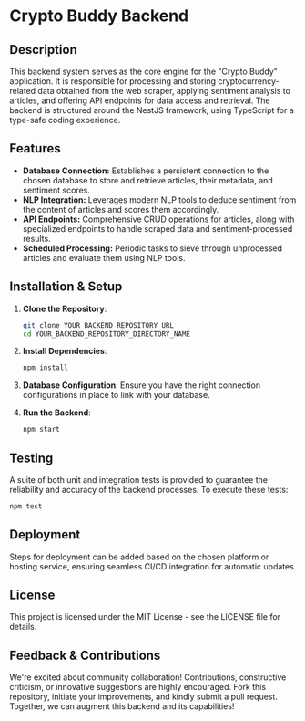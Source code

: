 # Crypto Buddy Backend

## Description

This backend system serves as the core engine for the "Crypto Buddy" application. It is responsible for processing and storing cryptocurrency-related data obtained from the web scraper, applying sentiment analysis to articles, and offering API endpoints for data access and retrieval. The backend is structured around the NestJS framework, using TypeScript for a type-safe coding experience.

## Features

- **Database Connection:** Establishes a persistent connection to the chosen database to store and retrieve articles, their metadata, and sentiment scores.
- **NLP Integration:** Leverages modern NLP tools to deduce sentiment from the content of articles and scores them accordingly.
- **API Endpoints:** Comprehensive CRUD operations for articles, along with specialized endpoints to handle scraped data and sentiment-processed results.
- **Scheduled Processing:** Periodic tasks to sieve through unprocessed articles and evaluate them using NLP tools.

## Installation & Setup

1. **Clone the Repository**:
    ```bash
    git clone YOUR_BACKEND_REPOSITORY_URL
    cd YOUR_BACKEND_REPOSITORY_DIRECTORY_NAME
    ```

2. **Install Dependencies**:
    ```bash
    npm install
    ```

3. **Database Configuration**: Ensure you have the right connection configurations in place to link with your database.

4. **Run the Backend**:
    ```bash
    npm start
    ```

## Testing

A suite of both unit and integration tests is provided to guarantee the reliability and accuracy of the backend processes. To execute these tests:

```bash
npm test
```

## Deployment
Steps for deployment can be added based on the chosen platform or hosting service, ensuring seamless CI/CD integration for automatic updates.

## License
This project is licensed under the MIT License - see the LICENSE file for details.

## Feedback & Contributions
We're excited about community collaboration! Contributions, constructive criticism, or innovative suggestions are highly encouraged. Fork this repository, initiate your improvements, and kindly submit a pull request. Together, we can augment this backend and its capabilities!
